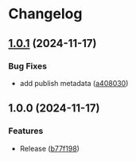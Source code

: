 # Changelog

## [1.0.1](https://github.com/cprecioso/tiss/compare/v1.0.0...v1.0.1) (2024-11-17)


### Bug Fixes

* add publish metadata ([a408030](https://github.com/cprecioso/tiss/commit/a408030f37231d3f51c8284e416c57a50ed1ece0))

## 1.0.0 (2024-11-17)


### Features

* Release ([b77f198](https://github.com/cprecioso/tiss/commit/b77f198d4bbfa6ebd15062a270d44e6cde35a7ba))
